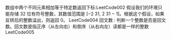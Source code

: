 数组中两个不同元素相加等于特定数返回下标:LeetCode002
假设我们的环境只能存储 32 位有符号整数，其数值范围是 [−2 31,  2 31 − 1]。根据这个假设，如果反转后的整数溢出，则返回 0。 LeetCode004
回文数 : 判断一个整数是否是回文数。回文数是指正序（从左向右）和倒序（从右向左）读都是一样的整数 LeetCode005
